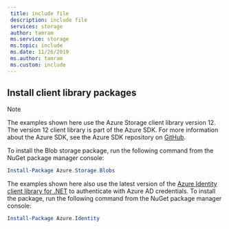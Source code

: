 ```yaml
---
 title: include file
 description: include file
 services: storage
 author: tamram
 ms.service: storage
 ms.topic: include
 ms.date: 11/26/2019
 ms.author: tamram
 ms.custom: include
---
```


## Install client library packages

> [!NOTE]
> The examples shown here use the Azure Storage client library version 12. The version 12 client library is part of the Azure SDK. For more information about the Azure SDK, see the Azure SDK repository on [GitHub](https://github.com/Azure/azure-sdk).

To install the Blob storage package, run the following command from the NuGet package manager console:

```powershell
Install-Package Azure.Storage.Blobs
```

The examples shown here also use the latest version of the [Azure Identity client library for .NET](https://www.nuget.org/packages/Azure.Identity/) to authenticate with Azure AD credentials. To install the package, run the following command from the NuGet package manager console:

```powershell
Install-Package Azure.Identity
```
